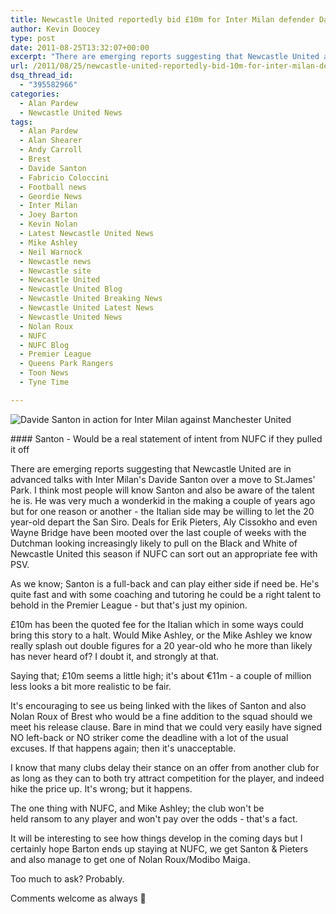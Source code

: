 ```yaml
---
title: Newcastle United reportedly bid £10m for Inter Milan defender Davide Santon
author: Kevin Doocey
type: post
date: 2011-08-25T13:32:07+00:00
excerpt: "There are emerging reports suggesting that Newcastle United are in advanced talks with Inter Milan's Davide Santon over a move to St.James' Park. I think most people will.."
url: /2011/08/25/newcastle-united-reportedly-bid-10m-for-inter-milan-defender-davide-santon/
dsq_thread_id:
  - "395582966"
categories:
  - Alan Pardew
  - Newcastle United News
tags:
  - Alan Pardew
  - Alan Shearer
  - Andy Carroll
  - Brest
  - Davide Santon
  - Fabricio Coloccini
  - Football news
  - Geordie News
  - Inter Milan
  - Joey Barton
  - Kevin Nolan
  - Latest Newcastle United News
  - Mike Ashley
  - Neil Warnock
  - Newcastle news
  - Newcastle site
  - Newcastle United
  - Newcastle United Blog
  - Newcastle United Breaking News
  - Newcastle United Latest News
  - Newcastle United News
  - Nolan Roux
  - NUFC
  - NUFC Blog
  - Premier League
  - Queens Park Rangers
  - Toon News
  - Tyne Time

---
```

![Davide Santon in action for Inter Milan against Manchester United](https://www.tynetime.com/wp-content/uploads/2011/08/Davide-Santon-Inter-Milan.jpg "Davide-Santon-Inter-Milan")

#### Santon - Would be a real statement of intent from NUFC if they pulled it off

There are emerging reports suggesting that Newcastle United are in advanced talks with Inter Milan's Davide Santon over a move to St.James' Park. I think most people will know Santon and also be aware of the talent he is. He was very much a wonderkid in the making a couple of years ago but for one reason or another - the Italian side may be willing to let the 20 year-old depart the San Siro. Deals for  Erik Pieters, Aly Cissokho and even Wayne Bridge have been mooted over the last couple of weeks with the Dutchman looking increasingly likely to pull on the Black and White of Newcastle United this season if NUFC can sort out an appropriate fee with PSV.

As we know; Santon is a full-back and can play either side if need be. He's quite fast and with some coaching and tutoring he could be a right talent to behold in the Premier League - but that's just my opinion.

£10m has been the quoted fee for the Italian which in some ways could bring this story to a halt. Would Mike Ashley, or the Mike Ashley we know really splash out double figures for a 20 year-old who he more than likely has never heard of? I doubt it, and strongly at that.

Saying that; £10m seems a little high; it's about €11m - a couple of million less looks a bit more realistic to be fair.

It's encouraging to see us being linked with the likes of Santon and also Nolan Roux of Brest who would be a fine addition to the squad should we meet his release clause. Bare in mind that we could very easily have signed NO left-back or NO striker come the deadline with a lot of the usual excuses. If that happens again; then it's unacceptable.

I know that many clubs delay their stance on an offer from another club for as long as they can to both try attract competition for the player, and indeed hike the price up. It's wrong; but it happens.

The one thing with NUFC, and Mike Ashley; the club won't be held ransom to any player and won't pay over the odds - that's a fact.

It will be interesting to see how things develop in the coming days but I certainly hope Barton ends up staying at NUFC, we get Santon & Pieters and also manage to get one of Nolan Roux/Modibo Maiga.

Too much to ask? Probably.

Comments welcome as always 🙂
